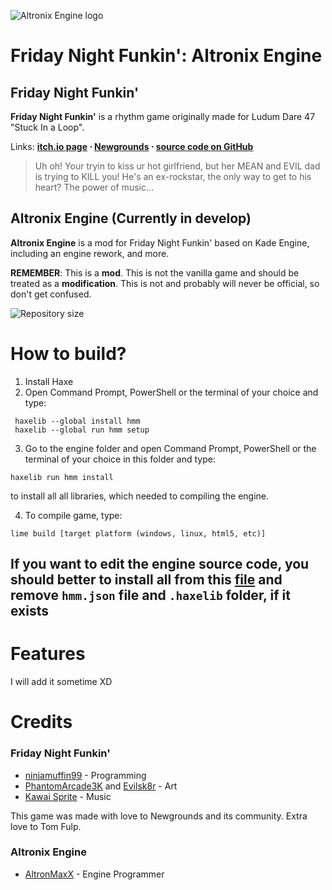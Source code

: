 
![Altronix Engine logo](https://raw.githubusercontent.com/Altronix-Team/FNF-AltronixEngine/main/enginelogo.png)

# Friday Night Funkin': Altronix Engine

## Friday Night Funkin'
**Friday Night Funkin'** is a rhythm game originally made for Ludum Dare 47 "Stuck In a Loop".

Links: **[itch.io page](https://ninja-muffin24.itch.io/funkin) ⋅ [Newgrounds](https://www.newgrounds.com/portal/view/770371) ⋅ [source code on GitHub](https://github.com/ninjamuffin99/Funkin)**
> Uh oh! Your tryin to kiss ur hot girlfriend, but her MEAN and EVIL dad is trying to KILL you! He's an ex-rockstar, the only way to get to his heart? The power of music... 

## Altronix Engine (Currently in develop)
**Altronix Engine** is a mod for Friday Night Funkin' based on Kade Engine, including an engine rework, and more.

**REMEMBER**: This is a **mod**. This is not the vanilla game and should be treated as a **modification**. This is not and probably will never be official, so don't get confused.

![Repository size](https://img.shields.io/github/repo-size/altronmaxx/FNF-AltronixEngine?color=brightgreen&label=Repository%20size)

# How to build?

1. Install Haxe
2. Open Command Prompt, PowerShell or the terminal of your choice and type: 
```
 haxelib --global install hmm
 haxelib --global run hmm setup
```
3. Go to the engine folder and open Command Prompt, PowerShell or the terminal of your choice in this folder and type: 
```
haxelib run hmm install
``` 
to install all all libraries, which needed to compiling the engine.

4. To compile game, type:
```
lime build [target platform (windows, linux, html5, etc)]
```

## If you want to edit the engine source code, you should better to install all from this [file](https://github.com/AltronMaxX/FNF-AltronixEngine/blob/main/docs/building.md) and remove ``hmm.json`` file and ``.haxelib`` folder, if it exists

# Features
 I will add it sometime XD

# Credits
### Friday Night Funkin'
 - [ninjamuffin99](https://twitter.com/ninja_muffin99) - Programming
 - [PhantomArcade3K](https://twitter.com/phantomarcade3k) and [Evilsk8r](https://twitter.com/evilsk8r) - Art
 - [Kawai Sprite](https://twitter.com/kawaisprite) - Music

This game was made with love to Newgrounds and its community. Extra love to Tom Fulp.
### Altronix Engine
- [AltronMaxX](https://discord.com/users/324794944042565643) - Engine Programmer
